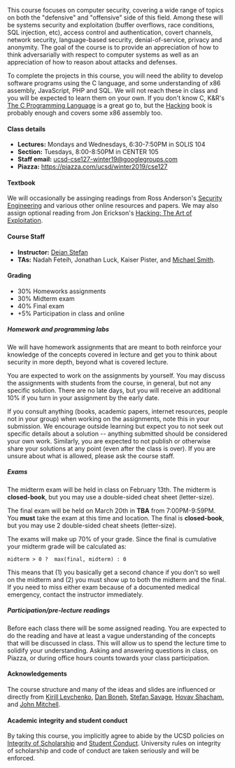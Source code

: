 This course focuses on computer security, covering a wide range of topics on
both the "defensive" and "offensive" side of this field. Among these will be
systems security and exploitation (buffer overflows, race conditions, SQL
injection, etc), access control and authentication, covert channels, network
security, language-based security, denial-of-service, privacy and anonymity.
The goal of the course is to provide an appreciation of how to think
adversarially with respect to computer systems as well as an appreciation of
how to reason about attacks and defenses. 

To complete the projects in this course, you will need the ability to develop
software programs using the C language, and some understanding of x86 assembly,
JavaScript, PHP and SQL. We will not reach these in class and you will be
expected to learn them on your own. If you don't know C, K&R's [The C
Programming Language](https://en.wikipedia.org/wiki/The_C_Programming_Language)
is a great go to, but the [Hacking](https://nostarch.com/hacking2.htm) book is
probably enough and covers some x86 assembly too.

#### Class details

* **Lectures:** Mondays and Wednesdays, 6:30-7:50PM in SOLIS 104
* **Section:** Tuesdays, 8:00-8:50PM in CENTER 105
* **Staff email:** <ucsd-cse127-winter19@googlegroups.com>
* **Piazza:** <https://piazza.com/ucsd/winter2019/cse127>

#### Textbook

We will occasionally be assinging readings from Ross Anderson's [Security
Engineering](https://www.cl.cam.ac.uk/~rja14/book.html) and various other
online resources and papers.  We may also assign optional reading from Jon
Erickson's [Hacking: The Art of
Exploitation](https://nostarch.com/hacking2.htm).

#### Course Staff

- **Instructor:** [Deian Stefan](https://cseweb.ucsd.edu/~dstefan/)
- **TAs:** Nadah Feteih, Jonathan Luck, Kaiser Pister, and [Michael Smith](https://www.spinda.net/).

#### Grading

- 30% Homeworks assignments
- 30% Midterm exam
- 40% Final exam
- +5% Participation in class and online

##### Homework and programming labs

We will have homework assignments that are meant to both reinforce your
knowledge of the concepts covered in lecture and get you to think about
security in more depth, beyond what is covered lecture.

You are expected to work on the assignments by yourself. You may discuss
the assignments with students from the course, in general, but not any specific
solution. There are no late days, but you will receive an additional 10% if you
turn in your assignment by the early date.

If you consult anything (books, academic papers, internet resources, people not
in your group) when working on the assignments, note this in your submission.
We encourage outside learning but expect you to not seek out specific details
about a solution -- anything submitted should be considered your own work.
Similarly, you are expected to not publish or otherwise share your solutions at
any point (even after the class is over).  If you are unsure about what is
allowed, please ask the course staff.

##### Exams

The midterm exam will be held in class on February 13th. The midterm is
**closed-book**, but you may use a double-sided cheat sheet (letter-size).

The final exam will be held on March 20th in **TBA** from 7:00PM-9:59PM. You
**must** take the exam at this time and location.  The final is
**closed-book**, but you may use 2 double-sided cheat sheets (letter-size).

The exams will make up 70% of your grade. Since the final is cumulative your
midterm grade will be calculated as:

```
midterm > 0 ?  max(final, midterm) : 0
```

This means that (1) you basically get a second chance if you don't so well on
the midterm and (2) you must show up to both the midterm and the final.  If you
need to miss either exam because of a documented medical emergency, contact the
instructor immediately.

##### Participation/pre-lecture readings

Before each class there will be some assigned reading. You are expected to do
the reading and have at least a vague understanding of the concepts that will
be discussed in class. This will allow us to spend the lecture time to solidify
your understanding.  Asking and answering questions in class, on Piazza, or
during office hours counts towards your class participation. 

#### Acknowledgements

The course structure and many of the ideas and slides are influenced or directly from [Kirill Levchenko](https://klevchen.ece.illinois.edu/), [Dan Boneh](http://crypto.stanford.edu/~dabo/), [Stefan Savage](https://cseweb.ucsd.edu/~savage/), [Hovav Shacham](https://www.cs.utexas.edu/directory/hovav-shacham), and [John Mitchell](https://theory.stanford.edu/people/jcm/).

#### Academic integrity and student conduct

By taking this course, you implicitly agree to abide by the UCSD policies on <a
href="https://senate.ucsd.edu/Operating-Procedures/Senate-Manual/appendices/2">Integrity
of Scholarship</a> and <a
href="https://students.ucsd.edu/sponsor/student-conduct/">Student Conduct</a>.
University rules on integrity of scholarship and code of conduct are taken
seriously and will be enforced.
